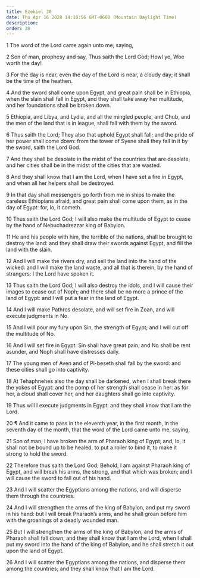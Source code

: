 ```yaml
---
title: Ezekiel 30
date: Thu Apr 16 2020 14:10:56 GMT-0600 (Mountain Daylight Time)
description: 
order: 30
---
```


<p>1 The word of the Lord came again unto me, saying,</p>
<p>
  2 Son of man, prophesy and say, Thus saith the Lord God; Howl ye, Woe worth
  the day!
</p>
<p>
  3 For the day is near, even the day of the Lord is near, a cloudy day; it
  shall be the time of the heathen.
</p>
<p>
  4 And the sword shall come upon Egypt, and great pain shall be in Ethiopia,
  when the slain shall fall in Egypt, and they shall take away her multitude,
  and her foundations shall be broken down.
</p>
<p>
  5 Ethiopia, and Libya, and Lydia, and all the mingled people, and Chub, and
  the men of the land that is in league, shall fall with them by the sword.
</p>
<p>
  6 Thus saith the Lord; They also that uphold Egypt shall fall; and the pride
  of her power shall come down: from the tower of Syene shall they fall in it by
  the sword, saith the Lord God.
</p>
<p>
  7 And they shall be desolate in the midst of the countries that are desolate,
  and her cities shall be in the midst of the cities that are wasted.
</p>
<p>
  8 And they shall know that I am the Lord, when I have set a fire in Egypt, and
  when all her helpers shall be destroyed.
</p>
<p>
  9 In that day shall messengers go forth from me in ships to make the careless
  Ethiopians afraid, and great pain shall come upon them, as in the day of
  Egypt: for, lo, it cometh.
</p>
<p>
  10 Thus saith the Lord God; I will also make the multitude of Egypt to cease
  by the hand of Nebuchadrezzar king of Babylon.
</p>
<p>
  11 He and his people with him, the terrible of the nations, shall be brought
  to destroy the land: and they shall draw their swords against Egypt, and fill
  the land with the slain.
</p>
<p>
  12 And I will make the rivers dry, and sell the land into the hand of the
  wicked: and I will make the land waste, and all that is therein, by the hand
  of strangers: I the Lord have spoken it.
</p>
<p>
  13 Thus saith the Lord God; I will also destroy the idols, and I will cause
  their images to cease out of Noph; and there shall be no more a prince of the
  land of Egypt: and I will put a fear in the land of Egypt.
</p>
<p>
  14 And I will make Pathros desolate, and will set fire in Zoan, and will
  execute judgments in No.
</p>
<p>
  15 And I will pour my fury upon Sin, the strength of Egypt; and I will cut off
  the multitude of No.
</p>
<p>
  16 And I will set fire in Egypt: Sin shall have great pain, and No shall be
  rent asunder, and Noph shall have distresses daily.
</p>
<p>
  17 The young men of Aven and of Pi-beseth shall fall by the sword: and these
  cities shall go into captivity.
</p>
<p>
  18 At Tehaphnehes also the day shall be darkened, when I shall break there the
  yokes of Egypt: and the pomp of her strength shall cease in her: as for her, a
  cloud shall cover her, and her daughters shall go into captivity.
</p>
<p>
  19 Thus will I execute judgments in Egypt: and they shall know that I am the
  Lord.
</p>
<p>
  20 &#xB6; And it came to pass in the eleventh year, in the first month, in the
  seventh day of the month, that the word of the Lord came unto me, saying,
</p>
<p>
  21 Son of man, I have broken the arm of Pharaoh king of Egypt; and, lo, it
  shall not be bound up to be healed, to put a roller to bind it, to make it
  strong to hold the sword.
</p>
<p>
  22 Therefore thus saith the Lord God; Behold, I am against Pharaoh king of
  Egypt, and will break his arms, the strong, and that which was broken; and I
  will cause the sword to fall out of his hand.
</p>
<p>
  23 And I will scatter the Egyptians among the nations, and will disperse them
  through the countries.
</p>
<p>
  24 And I will strengthen the arms of the king of Babylon, and put my sword in
  his hand: but I will break Pharaoh&#x2019;s arms, and he shall groan before
  him with the groanings of a deadly wounded man.
</p>
<p>
  25 But I will strengthen the arms of the king of Babylon, and the arms of
  Pharaoh shall fall down; and they shall know that I am the Lord, when I shall
  put my sword into the hand of the king of Babylon, and he shall stretch it out
  upon the land of Egypt.
</p>
<p>
  26 And I will scatter the Egyptians among the nations, and disperse them among
  the countries; and they shall know that I am the Lord.
</p>
